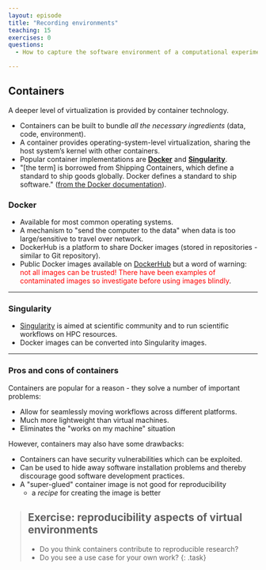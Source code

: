 ```yaml
---
layout: episode
title: "Recording environments"
teaching: 15
exercises: 0
questions:
  - How to capture the software environment of a computational experiment?

---
```


## Containers

A deeper level of virtualization is provided by container technology.

- Containers can be built to bundle *all the necessary ingredients* (data, code, environment).
- A container provides operating-system-level virtualization, sharing the host system’s kernel with other containers.
- Popular container implementations are **[Docker](https://www.docker.com/)** and **[Singularity](http://singularity.lbl.gov/)**.
- "[the term] is borrowed from Shipping Containers, which define a standard to ship goods globally. Docker defines a standard to ship software." ([from the Docker documentation](https://docs.docker.com/glossary/)).


### Docker

- Available for most common operating systems.
- A mechanism to "send the computer to the data" when data is too
  large/sensitive to travel over network.
- DockerHub is a platform to share Docker images (stored in repositories - similar to Git repository).
- Public Docker images available on [DockerHub](https://hub.docker.com/) but a word of warning: <span style="color: red">not all images can be trusted! There have been examples of contaminated images so investigate before using images blindly</span>.

---

### Singularity

- [Singularity](http://singularity.lbl.gov/) is aimed at scientific community and to run scientific workflows on HPC resources.
- Docker images can be converted into Singularity images.

---

### Pros and cons of containers

Containers are popular for a reason - they solve a number of
important problems:
- Allow for seamlessly moving workflows across different platforms.
- Much more lightweight than virtual machines.
- Eliminates the "works on my machine" situation

However, containers may also have some drawbacks:
- Containers can have security vulnerabilities which can be exploited.
- Can be used to hide away software installation problems and thereby
  discourage good software development practices.
- A "super-glued" container image is not good for reproducibility
  - a *recipe* for creating the image is better

> ## Exercise: reproducibility aspects of virtual environments
>
> - Do you think containers contribute to reproducible research?
> - Do you see a use case for your own work?
{: .task}
